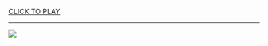 
<a href="https://premium76.site?title=unblocked_games_goole&ref=13M">CLICK TO PLAY</a></h3>
<hr>

<a href="https://premium76.site?title=unblocked_games_goole&ref=13M"><img src="https://clearcache.store/games.png"></a>


